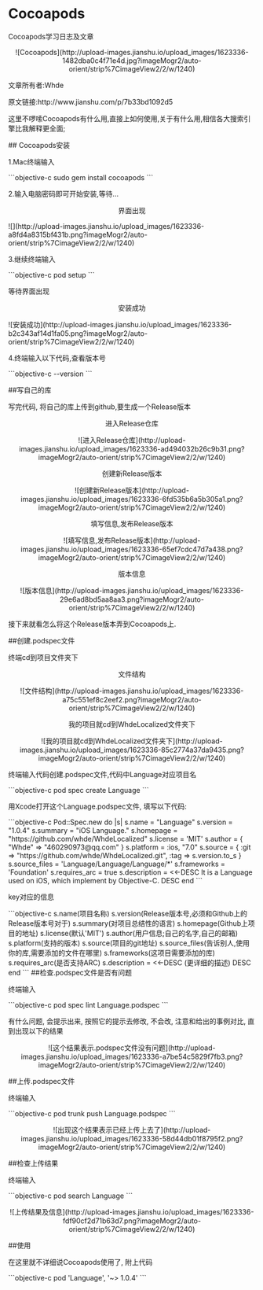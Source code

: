 # Cocoapods
Cocoapods学习日志及文章
<p align="center">![Cocoapods](http://upload-images.jianshu.io/upload_images/1623336-1482dba0c4f71e4d.jpg?imageMogr2/auto-orient/strip%7CimageView2/2/w/1240)
<p>文章所有者:Whde<p>
<p>原文链接:http://www.jianshu.com/p/7b33bd1092d5<p>
<p>这里不啰嗦Cocoapods有什么用,直接上如何使用,关于有什么用,相信各大搜索引擎比我解释更全面;<p>
## Cocoapods安装
<p>1.Mac终端输入<p>
```objective-c
sudo gem install cocoapods
```
<p>2.输入电脑密码即可开始安装,等待...<p>
   <p align="center" color="#0099FF">界面出现<p>
<p>![](http://upload-images.jianshu.io/upload_images/1623336-a8fd4a8315bf431b.png?imageMogr2/auto-orient/strip%7CimageView2/2/w/1240)<p>
<p>3.继续终端输入<p>
```objective-c
pod setup
```
<p>等待界面出现<p>
<p align="center">安装成功<p>
<p>![安装成功](http://upload-images.jianshu.io/upload_images/1623336-b2c343af14d1fa05.png?imageMogr2/auto-orient/strip%7CimageView2/2/w/1240)<p>
<p>4.终端输入以下代码,查看版本号<p>
```objective-c
--version
```
<p>##写自己的库<p>
<p>写完代码, 将自己的库上传到github,要生成一个Release版本<p>
<p align="center">进入Release仓库<p>
<p align="center">![进入Release仓库](http://upload-images.jianshu.io/upload_images/1623336-ad494032b26c9b31.png?imageMogr2/auto-orient/strip%7CimageView2/2/w/1240)<p>
<p align="center">创建新Release版本<p>
<p align="center">![创建新Release版本](http://upload-images.jianshu.io/upload_images/1623336-6fd535b6a5b305a1.png?imageMogr2/auto-orient/strip%7CimageView2/2/w/1240)<p>
<p align="center">填写信息,发布Release版本<p>
<p align="center">![填写信息,发布Release版本](http://upload-images.jianshu.io/upload_images/1623336-65ef7cdc47d7a438.png?imageMogr2/auto-orient/strip%7CimageView2/2/w/1240)<p>
<p align="center">版本信息<p>
<p align="center">![版本信息](http://upload-images.jianshu.io/upload_images/1623336-29e6ad8bd5aa8aa3.png?imageMogr2/auto-orient/strip%7CimageView2/2/w/1240)<p>
<p>接下来就看怎么将这个Release版本弄到Cocoapods上.<p>
##创建.podspec文件
<p>终端cd到项目文件夹下<p>
<p align="center">文件结构<p>
<p align="center">![文件结构](http://upload-images.jianshu.io/upload_images/1623336-a75c551ef8c2eef2.png?imageMogr2/auto-orient/strip%7CimageView2/2/w/1240)<p>
<p align="center">我的项目就cd到WhdeLocalized文件夹下<p>
<p align="center">![我的项目就cd到WhdeLocalized文件夹下](http://upload-images.jianshu.io/upload_images/1623336-85c2774a37da9435.png?imageMogr2/auto-orient/strip%7CimageView2/2/w/1240)<p>
<p>终端输入代码创建.podspec文件,代码中Language对应项目名<p>
```objective-c
pod spec create Language
```
<p>用Xcode打开这个Language.podspec文件, 填写以下代码:<p>
```objective-c
Pod::Spec.new do |s|
s.name          = "Language"
s.version       = "1.0.4"
s.summary       = "iOS Language."
s.homepage      = "https://github.com/whde/WhdeLocalized"
s.license       = 'MIT'
s.author        = { "Whde" => "460290973@qq.com" }
s.platform      = :ios, "7.0"
s.source        = { :git => "https://github.com/whde/WhdeLocalized.git", :tag => s.version.to_s }
s.source_files  = 'Language/Language/Language/*'
s.frameworks    = 'Foundation'
s.requires_arc  = true
s.description   = <<-DESC
It is a Language used on iOS, which implement by Objective-C.
DESC
end
```
<p>key对应的信息<p>
```objective-c
s.name(项目名称)
s.version(Release版本号,必须和Github上的Release版本号对于)
s.summary(对项目总结性的语言)
s.homepage(Github上项目的地址)
s.license(默认'MIT')
s.author(用户信息;自己的名字,自己的邮箱)
s.platform(支持的版本)
s.source(项目的git地址)
s.source_files(告诉别人,使用你的库,需要添加的文件在哪里)
s.frameworks(这项目需要添加的库)
s.requires_arc(是否支持ARC)
s.description   = <<-DESC
(更详细的描述)
DESC
end
```
##检查.podspec文件是否有问题
<p>终端输入<p>
```objective-c
pod spec lint Language.podspec
```
<p>有什么问题, 会提示出来, 按照它的提示去修改, 不会改, 注意和给出的事例对比, 直到出现以下的结果<p>
<p align="center">![这个结果表示.podspec文件没有问题](http://upload-images.jianshu.io/upload_images/1623336-a7be54c5829f7fb3.png?imageMogr2/auto-orient/strip%7CimageView2/2/w/1240)<p>
##上传.podspec文件
<p>终端输入<p>
```objective-c
pod trunk push Language.podspec
```
<p align="center">![出现这个结果表示已经上传上去了](http://upload-images.jianshu.io/upload_images/1623336-58d44db01f8795f2.png?imageMogr2/auto-orient/strip%7CimageView2/2/w/1240)<p>
##检查上传结果
<p>终端输入<p>
```objective-c
pod search Language
```
<p align="center">![上传结果及信息](http://upload-images.jianshu.io/upload_images/1623336-fdf90cf2d71b63d7.png?imageMogr2/auto-orient/strip%7CimageView2/2/w/1240)<p>
##使用
<p>在这里就不详细说Cocoapods使用了, 附上代码<p>
```objective-c
pod 'Language', '~> 1.0.4'
```
